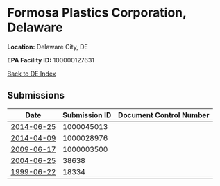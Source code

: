 # Formosa Plastics Corporation, Delaware

**Location:** Delaware City, DE

**EPA Facility ID:** 100000127631

[Back to DE Index](../../index.md)

## Submissions

| Date | Submission ID | Document Control Number |
|------|--------------|-------------------------|
| [2014-06-25](submissions/1000045013.md) | 1000045013 |  |
| [2014-04-09](submissions/1000028976.md) | 1000028976 |  |
| [2009-06-17](submissions/1000003500.md) | 1000003500 |  |
| [2004-06-25](submissions/38638.md) | 38638 |  |
| [1999-06-22](submissions/18334.md) | 18334 |  |

